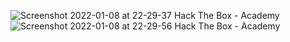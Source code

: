 ![Screenshot 2022-01-08 at 22-29-37 Hack The Box - Academy](https://user-images.githubusercontent.com/21301377/148647984-ae460148-e7e9-4835-bec4-527069955faf.png)
![Screenshot 2022-01-08 at 22-29-56 Hack The Box - Academy](https://user-images.githubusercontent.com/21301377/148647988-5a023516-2972-4be7-9de7-7693c21201ac.png)
